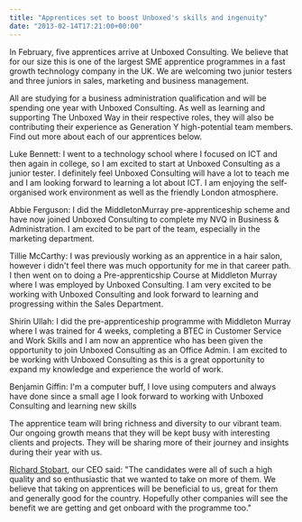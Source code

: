 ```yaml
---
title: "Apprentices set to boost Unboxed's skills and ingenuity"
date: "2013-02-14T17:21:00+00:00"
---
```


<p>In February, five apprentices arrive at Unboxed Consulting.  We believe that for our size this is one of the largest SME apprentice programmes in a fast growth technology company in the UK. We are welcoming two junior testers and three juniors in sales, marketing and business management. </p>

<p>All are studying for a business administration qualification and will be spending one year with Unboxed Consulting. As well as learning and supporting The Unboxed Way in their respective roles, they will also be contributing their experience as Generation Y high-potential team members. Find out more about each of our apprentices below.</p>

<p>Luke Bennett: I went to a technology school where I focused on ICT and then again in college, so I am excited to start at Unboxed Consulting as a junior tester. I definitely feel Unboxed Consulting will have a lot to teach me and I am looking forward to learning a lot about ICT. I am enjoying the self-organised work environment as well as the friendly London atmosphere. </p>

<p>Abbie Ferguson: I did the MiddletonMurray pre-apprenticeship scheme and have now joined Unboxed Consulting to complete my NVQ in Business &amp; Administration. I am excited to be part of the team, especially in the marketing department.</p>

<p>Tillie McCarthy: I was previously working as an apprentice in a hair salon, however i didn&#39;t feel there was much opportunity for me in that career path. I then went on to doing a Pre-apprenticship Course at Middleton Murray where I was employed by Unboxed Consulting. I am very excited to be working with Unboxed Consulting and look forward to learning and progressing within the Sales Department. </p>

<p>Shirin Ullah: I did the pre-apprenticeship programme with Middleton Murray where I was trained for 4 weeks, completing a BTEC in Customer Service and Work Skills and I am now an apprentice who has been given the opportunity to join Unboxed Consulting as an Office Admin. I am excited to be working with Unboxed Consulting as this is a great opportunity to expand my knowledge and experience the world of work.</p>

<p>Benjamin Giffin: I&#39;m a computer buff, I love using computers and always have done since a small age I look forward to working with Unboxed Consulting and learning new skills</p>

<p>The apprentice team will bring richness and diversity to our vibrant team. Our ongoing growth means that they will be kept busy with interesting clients and projects. They will be sharing more of their journey and insights during their year with us.</p>

<p><a href="../team#richard-stobart">Richard Stobart</a>, our CEO said: &quot;The candidates were all of such a high quality and so enthusiastic that we wanted to take on more of them.  We believe that taking on apprentices will be beneficial to us, great for them and generally good for the country. Hopefully other companies will see the benefit we are getting and get onboard with the programme too.&quot;</p>
